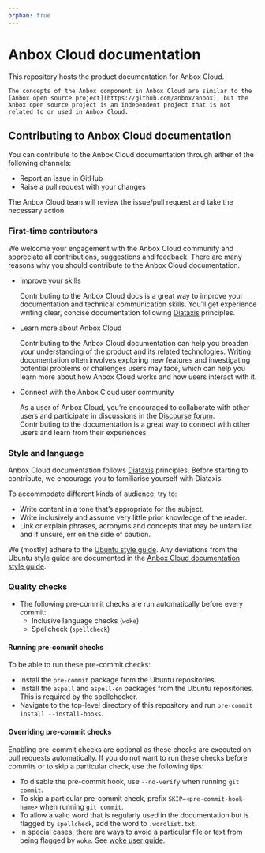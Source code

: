 ```yaml
---
orphan: true
---
```


# Anbox Cloud documentation

This repository hosts the product documentation for Anbox Cloud.

```{important}
The concepts of the Anbox component in Anbox Cloud are similar to the [Anbox open source project](https://github.com/anbox/anbox), but the Anbox open source project is an independent project that is not related to or used in Anbox Cloud.
```

## Contributing to Anbox Cloud documentation
You can contribute to the Anbox Cloud documentation through either of the following channels:
- Report an issue in GitHub
- Raise a pull request with your changes

The Anbox Cloud team will review the issue/pull request and take the necessary action.

### First-time contributors
We welcome your engagement with the Anbox Cloud community and appreciate all contributions, suggestions and feedback. There are many reasons why you should contribute to the Anbox Cloud documentation.

- Improve your skills

    Contributing to the Anbox Cloud docs is a great way to improve your documentation and technical communication skills. You’ll get experience writing clear, concise documentation following [Diataxis](https://diataxis.fr/) principles.

- Learn more about Anbox Cloud

    Contributing to the Anbox Cloud documentation can help you broaden your understanding of the product and its related technologies. Writing documentation often involves exploring new features and investigating potential problems or challenges users may face, which can help you learn more about how Anbox Cloud works and how users interact with it.

- Connect with the Anbox Cloud user community

    As a user of Anbox Cloud, you’re encouraged to collaborate with other users and participate in discussions in the [Discourse forum](https://discourse.ubuntu.com/c/anbox-cloud/users/148). Contributing to the documentation is a great way to connect with other users and learn from their experiences.

### Style and language

Anbox Cloud documentation follows [Diataxis](https://diataxis.fr/) principles. Before starting to contribute, we encourage you to familiarise yourself with Diataxis.

To accommodate different kinds of audience, try to:

- Write content in a tone that’s appropriate for the subject.
- Write inclusively and assume very little prior knowledge of the reader.
- Link or explain phrases, acronyms and concepts that may be unfamiliar, and if unsure, err on the side of caution.

We (mostly) adhere to the [Ubuntu style guide](https://docs.ubuntu.com/styleguide/en). Any deviations from the Ubuntu style guide are documented in the [Anbox Cloud documentation style guide](./contribute/anbox-style-guide.md).

### Quality checks
* The following pre-commit checks are run automatically before every commit:
  - Inclusive language checks (`woke`)
  - Spellcheck (`spellcheck`)

#### Running pre-commit checks

To be able to run these pre-commit checks:

* Install the `pre-commit` package from the Ubuntu repositories.
* Install the `aspell` and `aspell-en` packages from the Ubuntu repositories. This is required by the spellchecker.
* Navigate to the top-level directory of this repository and run `pre-commit install --install-hooks`.

#### Overriding pre-commit checks

Enabling pre-commit checks are optional as these checks are executed on pull requests automatically. If you do not want to run these checks before commits or to skip a particular check, use the following tips:

* To disable the pre-commit hook, use `--no-verify` when running `git commit`.
* To skip a particular pre-commit check, prefix `SKIP=<pre-commit-hook-name>` when running `git commit`.
* To allow a valid word that is regularly used in the documentation but is flagged by `spellcheck`, add the word to `.wordlist.txt`.
* In special cases, there are ways to avoid a particular file or text from being flagged by `woke`. See [woke user guide](https://docs.getwoke.tech/ignore/).
